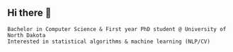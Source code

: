 ## Hi there 👋

    Bachelor in Computer Science & First year PhD student @ University of North Dakota
    Interested in statistical algorithms & machine learning (NLP/CV)
